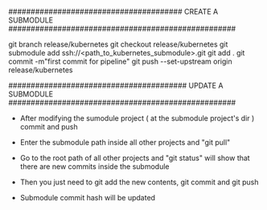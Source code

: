 ####################################### CREATE A SUBMODULE ###################################################

git branch release/kubernetes
git checkout release/kubernetes 
git submodule add ssh://<path_to_kubernetes_submodule>.git
git add .
git commit -m"first commit for pipeline"
git push --set-upstream origin release/kubernetes

######################################## UPDATE A SUBMODULE ###################################################
 - After modifying the sumodule project ( at the submodule project's dir ) commit and push

 - Enter the submodule path inside all other projects and "git pull"

 - Go to the root path of all other projects and "git status" will show that there are new commits inside the submodule

 - Then you just need to git add the new contents, git commit and git push 
 
 - Submodule commit hash will be updated

